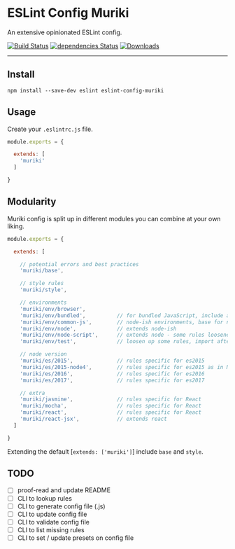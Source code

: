 # ESLint Config Muriki

An extensive opinionated ESLint config.

[![Build Status](https://travis-ci.org/Moeriki/eslint-config-muriki.svg?branch=master)](https://travis-ci.org/Moeriki/eslint-config-muriki) [![dependencies Status](https://david-dm.org/moeriki/eslint-config-muriki/status.svg)](https://david-dm.org/moeriki/eslint-config-muriki) [![Downloads](http://img.shields.io/npm/dm/eslint-config-muriki.svg?style=flat)](https://www.npmjs.org/package/eslint-config-muriki)

---

## Install

```
npm install --save-dev eslint eslint-config-muriki
```

## Usage

Create your `.eslintrc.js` file.

```javascript
module.exports = {

  extends: [
    'muriki'
  ]

}
```

## Modularity

Muriki config is split up in different modules you can combine at your own liking.

```javascript
module.exports = {

  extends: [

    // potential errors and best practices
    'muriki/base',

    // style rules
    'muriki/style',

    // environments
    'muriki/env/browser',
    'muriki/env/bundled',          // for bundled JavaScript, include after browser for looser rules
    'muriki/env/common-js',        // node-ish environments, base for node and bundled
    'muriki/env/node',             // extends node-ish
    'muriki/env/node-script',      // extends node - some rules loosened up
    'muriki/env/test',             // loosen up some rules, import after node/browser

    // node version
    'muriki/es/2015',              // rules specific for es2015
    'muriki/es/2015-node4',        // rules specific for es2015 as in Node4
    'muriki/es/2016',              // rules specific for es2016
    'muriki/es/2017',              // rules specific for es2017

    // extra
    'muriki/jasmine',              // rules specific for React
    'muriki/mocha',                // rules specific for React
    'muriki/react',                // rules specific for React
    'muriki/react-jsx',            // extends react
  ]

}
```

Extending the default [`extends: ['muriki']`] include `base` and `style`.

## TODO

- [ ] proof-read and update README
- [ ] CLI to lookup rules
- [ ] CLI to generate config file (.js)
- [ ] CLI to update config file
- [ ] CLI to validate config file
- [ ] CLI to list missing rules
- [ ] CLI to set / update presets on config file
